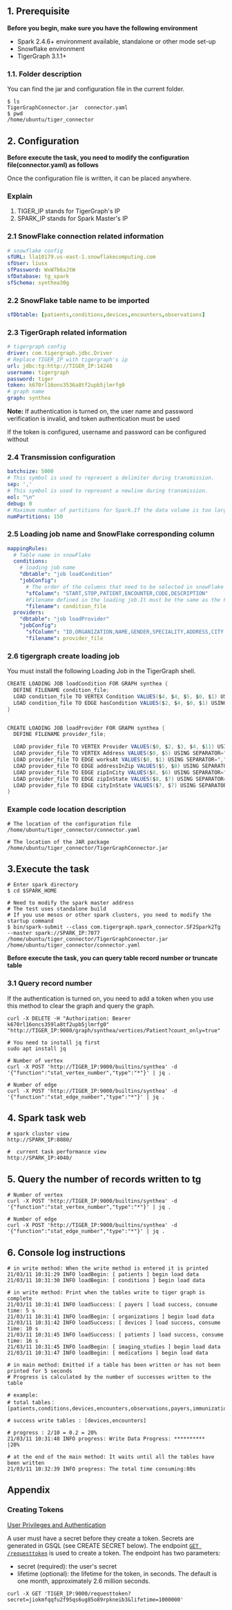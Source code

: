 ## 1. Prerequisite

**Before you begin, make sure you have the following environment**

- Spark 2.4.6+ environment available, standalone or other mode set-up
- Snowflake environment
- TigerGraph 3.1.1+

### 1.1. Folder description

You can find the jar and configuration file in the current folder.

```shell
$ ls
TigerGraphConnector.jar  connector.yaml
$ pwd
/home/ubuntu/tiger_connector
```

## 2. Configuration

**Before execute the task, you need to modify the configuration file(connector.yaml) as follows**

Once the configuration file is written, it can be placed anywhere.

### Explain

1. TIGER_IP stands for TigerGraph's IP
2. SPARK_IP stands for Spark Master's IP

### 2.1 SnowFlake connection related information

```yaml
# snowflake config
sfURL: lla10179.us-east-1.snowflakecomputing.com
sfUser: liusx
sfPassword: WxW7b6xJtW
sfDatabase: tg_spark
sfSchema: synthea30g
```

### 2.2 SnowFlake table name to be imported

```yaml
sfDbtable: [patients,conditions,devices,encounters,observations]
```

### 2.3 TigerGraph related information

```yaml
# tigergraph config
driver: com.tigergraph.jdbc.Driver
# Replace TIGER_IP with tigergraph's ip
url: jdbc:tg:http://TIGER_IP:14240
username: tigergraph
password: tiger
token: k670rl16ons3536a8tf2upb5jlmrfg0
# graph name
graph: synthea
```

**Note:** If authentication is turned on, the user name and password verification is invalid, and token authentication must be used

If the token is configured, username and password can be configured without

### 2.4 Transmission configuration

```yaml
batchsize: 5000
# This symbol is used to represent a delimiter during transmission.
sep: ','
# This symbol is used to represent a newline during transmission.
eol: "\n"
debug: 0
# Maximum number of partitions for Spark.If the data volume is too large, consider increasing this value
numPartitions: 150
```

### 2.5 Loading job name and SnowFlake corresponding column

```yaml
mappingRules:
  # Table name in snowFlake
  conditions:
    # loading job name
    "dbtable": "job loadCondition"
    "jobConfig":
      # The order of the columns that need to be selected in snowFlake must be the same as the order in the loading job, otherwise there will be problems inserting data
      "sfColumn": "START,STOP,PATIENT,ENCOUNTER,CODE,DESCRIPTION"
      #Filename defined in the loading job.It must be the same as the FILENAME in the loading job, otherwise the import will be problematic
      "filename": condition_file
  providers:
    "dbtable": "job loadProvider"
    "jobConfig":
      "sfColumn": "ID,ORGANIZATION,NAME,GENDER,SPECIALITY,ADDRESS,CITY,STATE,ZIP,LAT,LON,UTILIZATION"
      "filename": provider_file
```

### 2.6 tigergraph create loading job

You must install the following Loading Job in the TigerGraph shell.

```scala
CREATE LOADING JOB loadCondition FOR GRAPH synthea {
  DEFINE FILENAME condition_file;
  LOAD condition_file TO VERTEX Condition VALUES($4, $4, $5, $0, $1) USING SEPARATOR=",", HEADER="true", EOL="\n"; 
  LOAD condition_file TO EDGE hasCondition VALUES($2, $4, $0, $1) USING SEPARATOR=",", HEADER="true", EOL="\n";
}


CREATE LOADING JOB loadProvider FOR GRAPH synthea {
  DEFINE FILENAME provider_file; 

  LOAD provider_file TO VERTEX Provider VALUES($0, $2, $3, $4, $11) USING SEPARATOR=",", HEADER="true", EOL="\n"; 
  LOAD provider_file TO VERTEX Address VALUES($0, $5) USING SEPARATOR=",", HEADER="true", EOL="\n"; 
  LOAD provider_file TO EDGE worksAt VALUES($0, $1) USING SEPARATOR=",", HEADER="true", EOL="\n"; 
  LOAD provider_file TO EDGE addressInZip VALUES($5, $8) USING SEPARATOR=",", HEADER="true", EOL="\n"; 
  LOAD provider_file TO EDGE zipInCity VALUES($8, $6) USING SEPARATOR=",", HEADER="true", EOL="\n"; 
  LOAD provider_file TO EDGE zipInState VALUES($8, $7) USING SEPARATOR=",", HEADER="true", EOL="\n"; 
  LOAD provider_file TO EDGE cityInState VALUES($7, $7) USING SEPARATOR=",", HEADER="true", EOL="\n";
}
```

### Example code location description

```
# The location of the configuration file
/home/ubuntu/tiger_connector/connector.yaml

# The location of the JAR package
/home/ubuntu/tiger_connector/TigerGraphConnector.jar
```



## 3.Execute the task

```shell
# Enter spark directory
$ cd $SPARK_HOME

# Need to modify the spark master address
# The test uses standalone build
# If you use mesos or other spark clusters, you need to modify the startup command
$ bin/spark-submit --class com.tigergraph.spark_connector.SF2Spark2Tg --master spark://SPARK_IP:7077 /home/ubuntu/tiger_connector/TigerGraphConnector.jar /home/ubuntu/tiger_connector/connector.yaml
```

**Before execute the task, you can query table record number or truncate table**

### 3.1 Query record number

If the authentication is turned on, you need to add a token when you use this method to clear the graph and query the graph.

```shell
curl -X DELETE -H "Authorization: Bearer k670rl16oncs359la8tf2upb5jlmrfg0" "http://TIGER_IP:9000/graph/synthea/vertices/Patient?count_only=true"
```

```shell
# You need to install jq first
sudo apt install jq

# Number of vertex
curl -X POST 'http://TIGER_IP:9000/builtins/synthea' -d  '{"function":"stat_vertex_number","type":"*"}' | jq .

# Number of edge
curl -X POST 'http://TIGER_IP:9000/builtins/synthea' -d  '{"function":"stat_edge_number","type":"*"}' | jq .
```

## 4. Spark task web

```
# spark cluster view
http://SPARK_IP:8080/

#  current task performance view
http://SPARK_IP:4040/
```

## 5. Query the number of records written to tg

```shell
# Number of vertex
curl -X POST 'http://TIGER_IP:9000/builtins/synthea' -d  '{"function":"stat_vertex_number","type":"*"}' | jq .

# Number of edge
curl -X POST 'http://TIGER_IP:9000/builtins/synthea' -d  '{"function":"stat_edge_number","type":"*"}' | jq .
```

## 6. Console log instructions

```
# in write method: When the write method is entered it is printed
21/03/11 10:31:29 INFO loadBegin: [ patients ] begin load data
21/03/11 10:31:30 INFO loadBegin: [ conditions ] begin load data

# in write method: Print when the tables write to tiger graph is complete
21/03/11 10:31:41 INFO loadSuccess: [ payers ] load success, consume time: 5 s
21/03/11 10:31:41 INFO loadBegin: [ organizations ] begin load data
21/03/11 10:31:42 INFO loadSuccess: [ devices ] load success, consume time: 10 s
21/03/11 10:31:45 INFO loadSuccess: [ patients ] load success, consume time: 16 s
21/03/11 10:31:45 INFO loadBegin: [ imaging_studies ] begin load data
21/03/11 10:31:47 INFO loadBegin: [ medications ] begin load data

# in main method: Emitted if a table has been written or has not been printed for 5 seconds
# Progress is calculated by the number of successes written to the table

# example: 
# total tables：[patients,conditions,devices,encounters,observations,payers,immunizations,allergies,procedures,providers]

# success write tables : [devices,encounters]

# progress : 2/10 = 0.2 = 20%
21/03/11 10:31:48 INFO progress: Write Data Progress: **********                                         |20%

# at the end of the main method: It waits until all the tables have been written
21/03/11 10:32:39 INFO progress: The total time consuming:80s
```

## Appendix

### Creating Tokens

[User Privileges and Authentication](https://docs.tigergraph.com/admin/admin-guide/user-access-management/user-privileges-and-authentication#creating-tokens)

A user must have a secret before they create a token. Secrets are generated in GSQL (see CREATE SECRET below). The endpoint [`GET /requesttoken`](https://docs.tigergraph.com/dev/restpp-api/intro#requesting-a-token-with-get-requesttoken) is used to create a token. The endpoint has two parameters:

- secret (required): the user's secret
- lifetime (optional): the lifetime for the token, in seconds. The default is one month, approximately 2.6 million seconds.

```shell
curl -X GET 'TIGER_IP:9000/requesttoken?secret=jiokmfqqfu2f95qs6ug85o89rpkneib3&lifetime=1000000'
```
